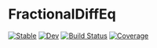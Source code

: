 # FractionalDiffEq

[![Stable](https://img.shields.io/badge/docs-stable-blue.svg)](https://SciFracX.github.io/FractionalDiffEq.jl/stable)
[![Dev](https://img.shields.io/badge/docs-dev-blue.svg)](https://SciFracX.github.io/FractionalDiffEq.jl/dev)
[![Build Status](https://github.com/SciFracX/FractionalDiffEq.jl/workflows/CI/badge.svg)](https://github.com/SciFracX/FractionalDiffEq.jl/actions)
[![Coverage](https://codecov.io/gh/SciFracX/FractionalDiffEq.jl/branch/master/graph/badge.svg)](https://codecov.io/gh/SciFracX/FractionalDiffEq.jl)
